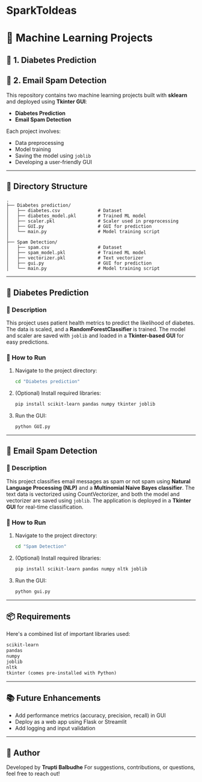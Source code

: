# SparkToIdeas

# 🧠 Machine Learning Projects

## 🔬 1. Diabetes Prediction

## 📧 2. Email Spam Detection

This repository contains two machine learning projects built with **sklearn** and deployed using **Tkinter GUI**:

* **Diabetes Prediction**
* **Email Spam Detection**

Each project involves:

* Data preprocessing
* Model training
* Saving the model using `joblib`
* Developing a user-friendly GUI

---

## 📁 Directory Structure

```
.
├── Diabetes prediction/
│   ├── diabetes.csv              # Dataset
│   ├── diabetes_model.pkl        # Trained ML model
│   ├── scaler.pkl                # Scaler used in preprocessing
│   ├── GUI.py                    # GUI for prediction
│   └── main.py                   # Model training script
│
├── Spam Detection/
│   ├── spam.csv                  # Dataset
│   ├── spam_model.pkl            # Trained ML model
│   ├── vectorizer.pkl            # Text vectorizer
│   ├── gui.py                    # GUI for prediction
│   └── main.py                   # Model training script
```

---

## 🔬 Diabetes Prediction

### 📌 Description

This project uses patient health metrics to predict the likelihood of diabetes. The data is scaled, and a **RandomForestClassifier** is trained. The model and scaler are saved with `joblib` and loaded in a **Tkinter-based GUI** for easy predictions.

### 🚀 How to Run

1. Navigate to the project directory:

   ```bash
   cd "Diabetes prediction"
   ```

2. (Optional) Install required libraries:

   ```bash
   pip install scikit-learn pandas numpy tkinter joblib
   ```

3. Run the GUI:

   ```bash
   python GUI.py
   ```

---

## 📧 Email Spam Detection

### 📌 Description

This project classifies email messages as spam or not spam using **Natural Language Processing (NLP)** and a **Multinomial Naive Bayes classifier**. The text data is vectorized using CountVectorizer, and both the model and vectorizer are saved using `joblib`. The application is deployed in a **Tkinter GUI** for real-time classification.

### 🚀 How to Run

1. Navigate to the project directory:

   ```bash
   cd "Spam Detection"
   ```

2. (Optional) Install required libraries:

   ```bash
   pip install scikit-learn pandas numpy nltk joblib
   ```

3. Run the GUI:

   ```bash
   python gui.py
   ```

---

## 📦 Requirements

Here's a combined list of important libraries used:

```txt
scikit-learn
pandas
numpy
joblib
nltk
tkinter (comes pre-installed with Python)
```

---

## 📚 Future Enhancements

* Add performance metrics (accuracy, precision, recall) in GUI
* Deploy as a web app using Flask or Streamlit
* Add logging and input validation

---

## 🙌 Author

Developed by **Trupti Balbudhe**
For suggestions, contributions, or questions, feel free to reach out!
